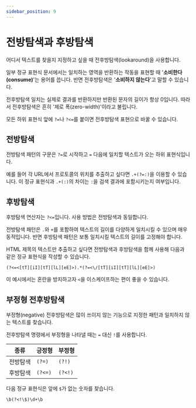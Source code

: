 ```yaml
---
sidebar_position: 9
---
```


# 전방탐색과 후방탐색

어디서 텍스트를 찾을지 지정하고 싶을 때 전후방탐색(lookaround)을 사용합니다.

일부 정규 표현식 문서에서는 일치하는 영역을 반환하는 작동을 표현할 때 '**소비한다(consume)**'는 용어를 씁니다. 반면 전후방탐색은 '**소비하지 않는다**'고 말할 수 있습니다.

전후방탐색 일치는 실제로 결과를 반환하지만 반환된 문자의 길이가 항상 0입니다. 따라서 전후방탐색은 흔히 '제로 폭(zero-width)'이라고 불립니다.

모든 하위 표현식 앞에 `?=`나 `?<=`를 붙이면 전후방탐색 표현으로 바꿀 수 있습니다.

## 전방탐색

전방탐색 패턴의 구문은 `?=`로 시작하고 `=` 다음에 일치할 텍스트가 오는 하위 표현식입니다.

예를 들어 각 URL에서 프로토콜의 위치를 추출하고 싶다면 `.+(?=:)`을 이용할 수 있습니다. 이 정규 표현식과 `.+(:)`의 차이는 `:`을 검색 결과에 포함시키는지 여부입니다.

## 후방탐색

후방탐색 연산자는 `?<=`입니다. 사용 방법은 전방탐색과 동일합니다.

전방탐색 패턴은 `.`와 `+`를 포함하여 텍스트의 길이를 다양하게 일치시킬 수 있으며 매우 동적입니다. 반면 후방탐색 패턴은 보통 일치시킬 텍스트의 길이를 고정해야 합니다.

HTML 제목의 텍스트만 추출하고 싶다면 전방탐색과 후방탐색을 함께 사용해 다음과 같은 정규 표현식을 작성할 수 있습니다.

```
(?<=<[tT][iI][tT][lL][eE]>).*(?=<\/[tT][iI][tT][lL][eE]>)
```

이 예시에서는 혼란을 방지하고자 `<`을 이스케이프하는 편이 좋을 수 있습니다.

## 부정형 전후방탐색

부정형(negative) 전후방탐색은 많이 쓰이지 않는 기능으로 지정한 패턴과 일치하지 않는 텍스트를 찾습니다.

전후방탐색 명령에서 부정형을 나타낼 때는 `=` 대신 `!`를 사용합니다.

| 종류     | 긍정형  | 부정형  |
| -------- | ------- | ------- |
| 전방탐색 | `(?=)`  | `(?!)`  |
| 후방탐색 | `(?<=)` | `(?<!)` |

다음 정규 표현식은 앞에 `$`가 없는 숫자를 찾습니다.

```
\b(?<!\$)\d+\b
```
